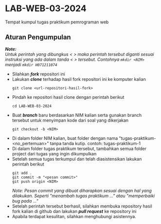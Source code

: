 # LAB-WEB-03-2024
Tempat kumpul tugas praktikum pemrograman web

## Aturan Pengumpulan
_**Note:**_  
_Untuk perintah yang dibungkus < > maka perintah tersebut diganti sesuai instruksi yang ada dalam tanda < > tersebut. Contohnya `mkdir <NIM>` menjadi `mkdir H071211074`_
- Silahkan _**fork**_ repositori ini
- Lakukan _**clone**_ terhadap hasil fork repositori ini ke komputer kalian
  ```
  git clone <url-repositori-hasil-fork>
  ```
- Pindah ke repositori hasil clone dengan perintah berikut
  ```
  cd LAB-WEB-03-2024
  ```
- Buat _**branch**_ baru berdasarkan NIM kalian serta gunakan branch tersebut untuk menyimpan kode dari soal yang dikerjakan
  ```
  git checkout -b <NIM>
  ```
- Di dalam folder NIM kalian, buat folder dengan nama "tugas-praktikum-<no_pertemuan>" tanpa tanda kutip. contoh: tugas-praktikum-1
- Di dalam folder tugas praktikum tersebut, tambahkan semua folder project dari tugas yang ingin dikumpulkan
- Setelah semua tugas terkumpul dan telah diasistensikan lakukan perintah berikut
  ```
  git add .
  git commit -m "<pesan commit>"
  git push origin <NIM>
  ```
  _Note:_
  _Pesan commit yang dibuat diharapkan sesuai dengan hal yang dilakukan. Seperti "menambah tugas praktikum ..." atau "memperbaiki bug pada ..."_
- Setelah perintah tersebut berhasil, silahkan membuka repository hasil fork kalian di github dan lakukan _**pull request**_ ke repository ini
- Apabila terdapat kesulitan, silahkan menghubungi asistennya.
